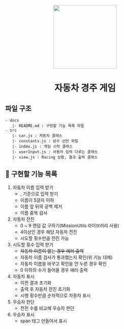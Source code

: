 <p align="middle" >
  <img width="200px;" src="https://github.com/woowacourse/javascript-racingcar-precourse/blob/main/images/racingcar_icon.png?raw=true"/>
</p>
<h1 align="middle">자동차 경주 게임</h1>

## 파일 구조

```
- docs
   |- README.md : 구현할 기능 목록 파일
- src
   |- car.js : 자동차 클래스
   |- constants.js : 상수 선언 파일
   |- index.js : 게임 시작 클래스
   |- userInput.js : 사용자 입력 다루는 클래스
   |- view.js : Racing 상황, 결과 출력 클래스
```

## 🎯 구현할 기능 목록

1. 자동차 이름 입력 받기
   - , 기준으로 입력 받기
   - 이름이 5글자 이하
   - 이름 앞 뒤의 공백 제거
   - 이름 중복 검사
2. 자동차 전진
   - 0 ~ 9 랜덤 값 구하기(MissionUtils 라이브러리 사용)
   - 4이상인 경우 해당 자동차 전진
   - 시도할 횟수만큼 전진 가능
3. 시도할 횟수 입력 받기
   - <del>자동차 이름이 없는 경우 에러 출력</del>
   - 자동차 이름 검사가 통과했는지 확인(위 기능 대체)
   - 자동차 이름을 바꾸고 확인을 안 누른 경우 확인
   - 0 이하의 수가 들어올 경우 에러 출력
4. 자동차 표시
   - 이전 결과 초기화
   - 출력 후 자동차 전진 초기화
   - 시행 횟수만큼 순차적으로 자동차 표시
5. 우승자 판단
   - 전진 수를 비교해 우승자 판단
6. 우승자 표시
   - span 태그 만들어서 표시
